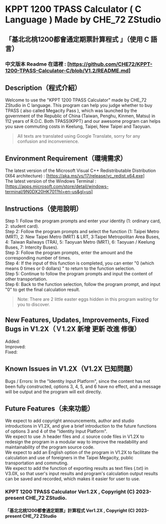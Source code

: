# KPPT 1200 TPASS Calculator ( C Language ) Made by CHE_72 ZStudio
## 「基北北桃1200都會通定期票計算程式 」（使用 C 語言）
### 中文版本 Readme 在這裡 : [https://github.com/CHE72/KPPT-1200-TPASS-Calculator-C/blob/V1.2/README.md]

## Description（程式介紹）
Welcome to use the "KPPT 1200 TPASS Calculator" made by CHE_72 ZStudio in C language. This program can help you judge whether to buy TPASS ( also called Megacity Pass ), which was launched by the government of the Republic of China (Taiwan, Penghu, Kinmen, Matsu) in 112 years of R.O.C. Both TPASS(KPPT) and our awesome program can helps you save commuting costs in Keelung, Taipei, New Taipei and Taoyuan.
>  All texts are translated using Google Translate, sorry for any confusion and inconvenience.

## Environment Requirement（環境需求）
The latest version of the Microsoft Visual C++ Redistributable Distribution (X64 architecture) : [https://aka.ms/vs/17/release/vc_redist.x64.exe]  
The latest version of the Windows Terminal : [https://apps.microsoft.com/store/detail/windows-terminal/9N0DX20HK701?hl=en-us&gl=us]  

## Instructions（使用說明）
Step 1: Follow the program prompts and enter your identity (1: ordinary card, 2: student card).  
Step 2: Follow the program prompts and select the function (1: Taipei Metro (MRT), 2: New Taipei Metro (MRT) & LRT, 3:Taipei Metropolitan Area Buses, 4: Taiwan Railways (TRA), 5: Taoyuan Metro (MRT), 6: Taoyuan / Keelung Buses, 7: Intercity Buses).  
Step 3: Follow the program prompts, enter the amount and the corresponding number of times.  
Step 4: If the input of this function is completed, you can enter "0 (which means 0 times or 0 dollars) " to return to the function selection.  
Step 5: Continue to follow the program prompts and input the content of other transportation.  
Step 6: Back to the function selection, follow the program prompt, and input "0" to get the final calculation result.  
> Note: There are 2 little easter eggs hidden in this program waiting for you to discover.  

## New Features, Updates, Improvements, Fixed Bugs in V1.2X（Ｖ1.2X 新增 更新 改進 修復）
Added:  
Improved:  
Fixed:  


## Known Issues in V1.2X（V1.2X 已知問題）
Bugs / Errors: In the "Identity Input Platform", since the content has not been fully constructed, options 3, 4, 5, and 6 have no effect, and a message will be output and the program will exit directly.  

## Future Features（未來功能）
We expect to add copyright announcements, author and studio introductions in V1.2X, and give a brief introduction to the future functions of options 3 and 4 of the "Identity Input Platform".  
We expect to use .h header files and .c source code files in V1.2X to redesign the program in a modular way to improve the readability and maintainability of the program source code.  
We expect to add an English option of the program in V1.2X to facilitate the calculation and use of foreigners in the Taipei Megacity, public transportation and commuting.  
We expect to add the function of exporting results as text files (.txt) in V3.0X, so that user's input results and program's calculation output results can be saved and recorded, which makes it easier for user to use.  

### KPPT 1200 TPASS Calculator Ver1.2X , Copyright (C) 2023-present CHE_72 ZStudio.
#### 「基北北桃1200都會通定期票」計算程式 Ver1.2X , Copyright (C) 2023-present CHE_72 ZStudio

